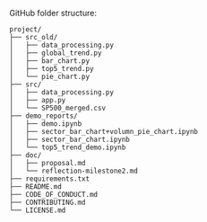 GitHub folder structure:

    project/
    ├── src_old/
    │   ├── data_processing.py
    │   ├── global_trend.py
    │   ├── bar_chart.py
    │   ├── top5_trend.py
    │   └── pie_chart.py
    ├── src/
    │   ├── data_processing.py
    │   ├── app.py
    │   └── SP500_merged.csv
    ├── demo_reports/
    │   ├── demo.ipynb
    │   ├── sector_bar_chart+volumn_pie_chart.ipynb
    │   ├── sector_bar_chart.ipynb
    │   └── top5_trend_demo.ipynb
    ├── doc/
    │   ├── proposal.md
    │   └── reflection-milestone2.md
    ├── requirements.txt
    ├── README.md
    ├── CODE_OF_CONDUCT.md
    ├── CONTRIBUTING.md
    └── LICENSE.md
